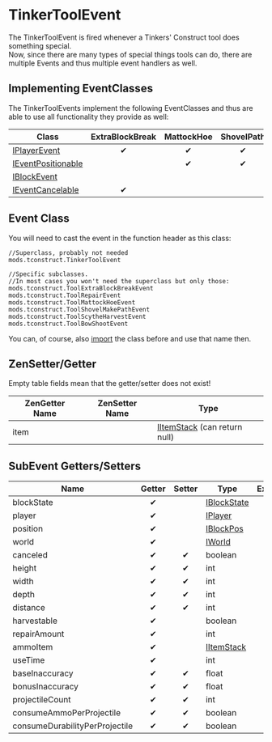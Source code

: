# TinkerToolEvent

The TinkerToolEvent is fired whenever a Tinkers' Construct tool does something special.  
Now, since there are many types of special things tools can do, there are multiple Events and thus multiple event handlers as well.

## Implementing EventClasses
The TinkerToolEvents implement the following EventClasses and thus are able to use all functionality they provide as well: 

| Class                                                               | ExtraBlockBreak | MattockHoe | ShovelPath | ScytheHarvest | BowShoot | Repair |
|---------------------------------------------------------------------|:---------------:|:----------:|:----------:|:-------------:|:--------:|:------:|
| [IPlayerEvent](/Vanilla/Events/Events/IPlayerEvent/)                | ✔               | ✔          | ✔          | ✔             | ✔        |        |
| [IEventPositionable](/Vanilla/Events/Events/IEventPositionable/)    |                 | ✔          | ✔          | ✔             |          |        |
| [IBlockEvent](/Vanilla/Events/Events/IBlockEvent/)                  |                 |            |            | ✔             |          |        |
| [IEventCancelable](/Vanilla/Events/Events/IEventCancelable/)        | ✔               |            |            | ✔             |          |        |

## Event Class
You will need to cast the event in the function header as this class:  
```
//Superclass, probably not needed
mods.tconstruct.TinkerToolEvent

//Specific subclasses. 
//In most cases you won't need the superclass but only those:
mods.tconstruct.ToolExtraBlockBreakEvent
mods.tconstruct.ToolRepairEvent
mods.tconstruct.ToolMattockHoeEvent
mods.tconstruct.ToolShovelMakePathEvent
mods.tconstruct.ToolScytheHarvestEvent
mods.tconstruct.ToolBowShootEvent
```  
You can, of course, also [import](/AdvancedFunctions/Import/) the class before and use that name then.

## ZenSetter/Getter

Empty table fields mean that the getter/setter does not exist!


| ZenGetter Name   | ZenSetter Name   | Type                                                                       |
|------------------|------------------|----------------------------------------------------------------------------|
| item             |                  | [IItemStack](/Vanilla/Items/IItemStack/) (can return null)                  |

## SubEvent Getters/Setters

| Name                              | Getter | Setter | Type                                           | ExtraBlockBreak | MattockHoe | ShovelPath | ScytheHarvest | BowShoot | Repair |
|-----------------------------------|:------:|:------:|------------------------------------------------|:---------------:|:----------:|:----------:|:-------------:|:--------:|:------:|
| blockState                        | ✔      |        | [IBlockState](/Vanilla/Blocks/IBlockState/)     | ✔               |            |            | ✔             |          |        |
| player                            | ✔      |        | [IPlayer](/Vanilla/Players/IPlayer/)            | ✔               | ✔          | ✔          | ✔             | ✔        |        |
| position                          | ✔      |        | [IBlockPos](/Vanilla/World/IBlockPos/)          |                 | ✔          | ✔          | ✔             |          |        |
| world                             | ✔      |        | [IWorld](/Vanilla/World/IWorld/)                |                 | ✔          | ✔          | ✔             |          |        |
| canceled                          | ✔      | ✔      | boolean                                        | ✔               |            |            | ✔             |          |        |
| height                            | ✔      | ✔      | int                                            | ✔               |            |            |               |          |        |
| width                             | ✔      | ✔      | int                                            | ✔               |            |            |               |          |        |
| depth                             | ✔      | ✔      | int                                            | ✔               |            |            |               |          |        |
| distance                          | ✔      | ✔      | int                                            | ✔               |            |            |               |          |        |
| harvestable                       | ✔      |        | boolean                                        |                 |            |            | ✔             |          |        |
| repairAmount                      | ✔      |        | int                                            |                 |            |            |               |          | ✔      |
| ammoItem                          | ✔      |        | [IItemStack](/Vanilla/Items/IItemStack/)         |                 |            |            |               | ✔        |        |
| useTime                           | ✔      |        | int                                            |                 |            |            |               | ✔        |        |
| baseInaccuracy                    | ✔      | ✔      | float                                          |                 |            |            |               | ✔        |        |
| bonusInaccuracy                   | ✔      | ✔      | float                                          |                 |            |            |               | ✔        |        |
| projectileCount                   | ✔      | ✔      | int                                            |                 |            |            |               | ✔        |        |
| consumeAmmoPerProjectile          | ✔      | ✔      | boolean                                        |                 |            |            |               | ✔        |        |
| consumeDurabilityPerProjectile    | ✔      | ✔      | boolean                                        |                 |            |            |               | ✔        |        |